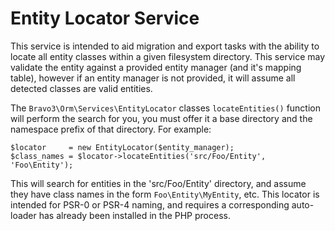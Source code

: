 Entity Locator Service
======================
This service is intended to aid migration and export tasks with the ability to locate all entity classes within a
given filesystem directory. This service may validate the entity against a provided entity manager (and it's mapping
table), however if an entity manager is not provided, it will assume all detected classes are valid entities.

The `Bravo3\Orm\Services\EntityLocator` classes `locateEntities()` function will perform the search for you, you must
offer it a base directory and the namespace prefix of that directory. For example:

    $locator     = new EntityLocator($entity_manager);
    $class_names = $locator->locateEntities('src/Foo/Entity', 'Foo\Entity');
    
This will search for entities in the 'src/Foo/Entity' directory, and assume they have class names in the form
`Foo\Entity\MyEntity`, etc. This locator is intended for PSR-0 or PSR-4 naming, and requires a corresponding auto-loader
has already been installed in the PHP process.
